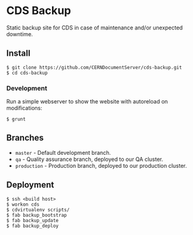 # CDS Backup
Static backup site for CDS in case of maintenance and/or unexpected downtime.

## Install

```console
$ git clone https://github.com/CERNDocumentServer/cds-backup.git
$ cd cds-backup
```

### Development

Run a simple webserver to show the website with autoreload on modifications:
```console
$ grunt
```

## Branches
* ``master`` - Default development branch.
* ``qa`` - Quality assurance branch, deployed to our QA cluster.
* ``production`` - Production branch, deployed to our production cluster.

## Deployment
```console
$ ssh <build host>
$ workon cds
$ cdvirtualenv scripts/
$ fab backup_bootstrap
$ fab backup_update
$ fab backup_deploy
```
